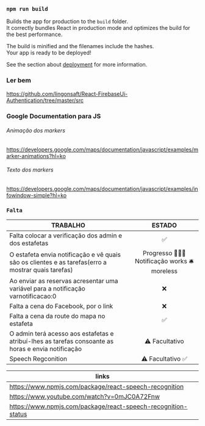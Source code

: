 
### `npm run build`

Builds the app for production to the `build` folder.<br>
It correctly bundles React in production mode and optimizes the build for the best performance.

The build is minified and the filenames include the hashes.<br>
Your app is ready to be deployed!

See the section about [deployment](https://facebook.github.io/create-react-app/docs/deployment) for more information.

### Ler bem 

https://github.com/lingonsaft/React-FirebaseUi-Authentication/tree/master/src

### Google Documentation para JS

###### Animação dos markers
https://developers.google.com/maps/documentation/javascript/examples/marker-animations?hl=ko

###### Texto dos markers
https://developers.google.com/maps/documentation/javascript/examples/infowindow-simple?hl=ko


### `Falta `
|   TRABALHO     | ESTADO           | 
| ------------- |:-------------:|
| Falta colocar a verificação dos admin e dos estafetas     | ✅
| O estafeta envia notificação e vê quais são os clientes e as tarefas(erro a mostrar quais tarefas)    | Progresso 👨🏻‍💻   Notificação works 🛎 moreless  | 
|Ao enviar as reservas acresentar uma variável para a notificação varnotificacao:0| ❌|
| Falta a cena do Facebook, por o link    | ❌|
| Falta a cena da route do mapa no estafeta  | ✅|
| O admin terá acesso aos estafetas e atribuí-lhes as tarefas consoante as horas e envia notificação | ⚠️   Facultativo   | 
| Speech Regconition    | ⚠️   Facultativo ✅



|links|
| ------ |
| https://www.npmjs.com/package/react-speech-recognition |
| https://www.youtube.com/watch?v=0mJC0A72Fnw |
| https://www.npmjs.com/package/react-speech-recognition-status |